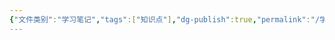 ```yaml
---
{"文件类别":"学习笔记","tags":["知识点"],"dg-publish":true,"permalink":"/学习笔记studyup/知识点cheese/外交豁免/","dgPassFrontmatter":true,"created":"2024-10-15T09:56:05.766+08:00","updated":"2024-10-15T09:56:06.243+08:00"}
---
```



